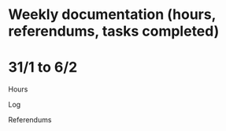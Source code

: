 # Weekly documentation (hours, referendums, tasks completed)

# 31/1 to 6/2

Hours

Log

Referendums